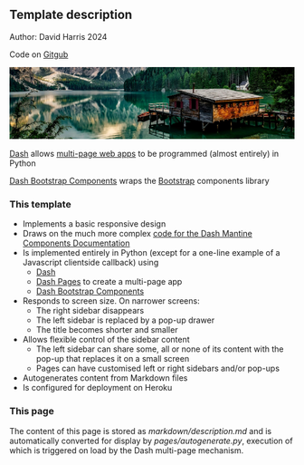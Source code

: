 ## Template description

Author: David Harris 2024

Code on [Gitgub](https://github.com/dh3968mlq/dash-bootstrap-starter-kit)

![Example image](/static/pexels-pixabay-147411_cropped.png)   

[Dash](https://dash.plotly.com/) allows [multi-page web apps](https://dash.plotly.com/)
to be programmed (almost entirely) in Python

[Dash Bootstrap Components](https://dash-bootstrap-components.opensource.faculty.ai/)
wraps the [Bootstrap](https://getbootstrap.com/docs/3.4/components/) components library

### This template

* Implements a basic responsive design
* Draws on the much more complex [code for the Dash Mantine Components Documentation](https://github.com/snehilvj/dmc-docs)
* Is implemented entirely in Python (except for a one-line example of a Javascript clientside callback) using
    * [Dash](https://dash.plotly.com/urls)
    * [Dash Pages](https://dash.plotly.com/urls) to create a multi-page app
    * [Dash Bootstrap Components](https://dash-bootstrap-components.opensource.faculty.ai/)
* Responds to screen size. On narrower screens:
    * The right sidebar disappears
    * The left sidebar is replaced by a pop-up drawer
    * The title becomes shorter and smaller
* Allows flexible control of the sidebar content
    * The left sidebar can share some, all or none of its content with the pop-up that replaces it on a small screen
    * Pages can have customised left or right sidebars and/or pop-ups
* Autogenerates content from Markdown files
* Is configured for deployment on Heroku

### This page

The content of this page is stored as *markdown/description.md* and is automatically 
converted for display by *pages/autogenerate.py*, execution of which is 
triggered on load by the Dash multi-page mechanism.


